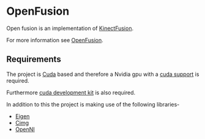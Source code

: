 OpenFusion
==========
Open fusion is an implementation of [KinectFusion](http://research.microsoft.com/en-us/projects/surfacerecon/).

For more information see [OpenFusion](http://www.cs.technion.ac.il/~veredc/openfusion/).

Requirements
------------
The project is [Cuda](http://www.nvidia.com/object/cuda_home_new.html) based and therefore a Nvidia gpu with a [cuda support](https://developer.nvidia.com/cuda-gpus) is required.

Furthermore [cuda development kit](https://developer.nvidia.com/cuda-downloads) is also required.

In addition to this the project is making use of the following libraries-
  - [Eigen](http://eigen.tuxfamily.org/index.php?title=Main_Page)
  - [Cimg](http://cimg.sourceforge.net/)
  - [OpenNI](https://github.com/OpenNI/OpenNI)
